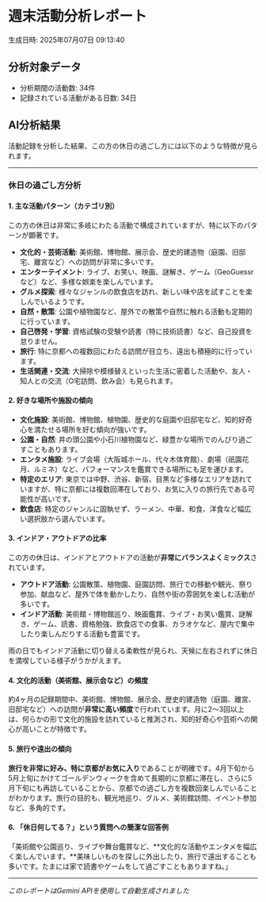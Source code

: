 # 週末活動分析レポート

生成日時: 2025年07月07日 09:13:40

## 分析対象データ
- 分析期間の活動数: 34件
- 記録されている活動がある日数: 34日

## AI分析結果

活動記録を分析した結果、この方の休日の過ごし方には以下のような特徴が見られます。

---

### 休日の過ごし方分析

#### 1. 主な活動パターン（カテゴリ別）
この方の休日は非常に多岐にわたる活動で構成されていますが、特に以下のパターンが顕著です。

*   **文化的・芸術活動**: 美術館、博物館、展示会、歴史的建造物（庭園、旧邸宅、離宮など）への訪問が非常に多いです。
*   **エンターテイメント**: ライブ、お笑い、映画、謎解き、ゲーム（GeoGuessrなど）など、多様な娯楽を楽しんでいます。
*   **グルメ探索**: 様々なジャンルの飲食店を訪れ、新しい味や店を試すことを楽しんでいるようです。
*   **自然・散策**: 公園や植物園など、屋外での散策や自然に触れる活動も定期的に行っています。
*   **自己啓発・学習**: 資格試験の受験や読書（特に技術読書）など、自己投資を怠りません。
*   **旅行**: 特に京都への複数回にわたる訪問が目立ち、遠出も積極的に行っています。
*   **生活関連・交流**: 大掃除や模様替えといった生活に密着した活動や、友人・知人との交流（O宅訪問、飲み会）も見られます。

#### 2. 好きな場所や施設の傾向
*   **文化施設**: 美術館、博物館、植物園、歴史的な庭園や旧邸宅など、知的好奇心を満たせる場所を好む傾向が強いです。
*   **公園・自然**: 井の頭公園や小石川植物園など、緑豊かな場所でのんびり過ごすこともあります。
*   **エンタメ施設**: ライブ会場（大阪城ホール、代々木体育館）、劇場（祇園花月、ルミネ）など、パフォーマンスを鑑賞できる場所にも足を運びます。
*   **特定のエリア**: 東京では中野、渋谷、新宿、目黒など多様なエリアを訪れていますが、特に京都には複数回滞在しており、お気に入りの旅行先である可能性が高いです。
*   **飲食店**: 特定のジャンルに固執せず、ラーメン、中華、和食、洋食など幅広い選択肢から選んでいます。

#### 3. インドア・アウトドアの比率
この方の休日は、インドアとアウトドアの活動が**非常にバランスよくミックス**されています。

*   **アウトドア活動**: 公園散策、植物園、庭園訪問、旅行での移動や観光、祭り参加、献血など、屋外で体を動かしたり、自然や街の雰囲気を楽しむ活動が多いです。
*   **インドア活動**: 美術館・博物館巡り、映画鑑賞、ライブ・お笑い鑑賞、謎解き、ゲーム、読書、資格勉強、飲食店での食事、カラオケなど、屋内で集中したり楽しんだりする活動も豊富です。

雨の日でもインドア活動に切り替える柔軟性が見られ、天候に左右されずに休日を満喫している様子がうかがえます。

#### 4. 文化的活動（美術館、展示会など）の頻度
約4ヶ月の記録期間中、美術館、博物館、展示会、歴史的建造物（庭園、離宮、旧邸宅など）への訪問が**非常に高い頻度**で行われています。月に2～3回以上は、何らかの形で文化的施設を訪れていると推測され、知的好奇心や芸術への関心が高いことが特徴です。

#### 5. 旅行や遠出の傾向
**旅行を非常に好み、特に京都がお気に入り**であることが明確です。4月下旬から5月上旬にかけてゴールデンウィークを含めて長期的に京都に滞在し、さらに5月下旬にも再訪していることから、京都での過ごし方を複数回楽しんでいることがわかります。旅行の目的も、観光地巡り、グルメ、美術館訪問、イベント参加など、多角的です。

#### 6. 「休日何してる？」という質問への簡潔な回答例
「美術館や公園巡り、ライブや舞台鑑賞など、**文化的な活動やエンタメを幅広く楽しんでいます。**美味しいものを探しに外出したり、旅行で遠出することも多いです。たまには家で読書やゲームをして過ごすこともありますね。」

---
*このレポートはGemini APIを使用して自動生成されました*
